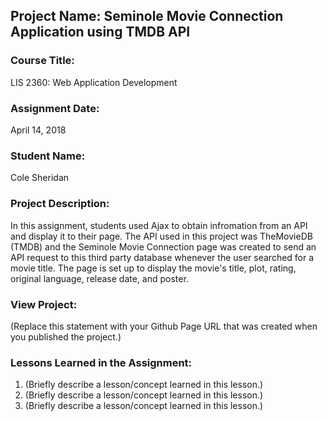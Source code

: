 ## Project Name:  Seminole Movie Connection Application using TMDB API

### Course Title:
LIS 2360:  Web Application Development

### Assignment Date:  
April 14, 2018

### Student Name:  
Cole Sheridan

### Project Description:
In this assignment, students used Ajax to obtain infromation from an API and display it to their page.  The API used in this project was TheMovieDB (TMDB) and the Seminole Movie Connection page was created to send an API request to this third party database whenever the user searched for a movie title.  The page is set up to display the movie's title, plot, rating, original language, release date, and poster.

### View Project:
(Replace this statement with your Github Page URL that was created when you 
 published the project.)

### Lessons Learned in the Assignment:
1. (Briefly describe a lesson/concept learned in this lesson.)
2. (Briefly describe a lesson/concept learned in this lesson.)
3. (Briefly describe a lesson/concept learned in this lesson.)

